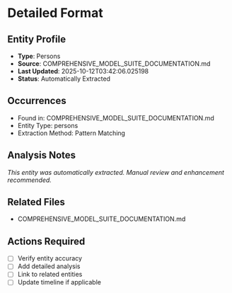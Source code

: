 # Detailed Format

## Entity Profile
- **Type**: Persons
- **Source**: COMPREHENSIVE_MODEL_SUITE_DOCUMENTATION.md
- **Last Updated**: 2025-10-12T03:42:06.025198
- **Status**: Automatically Extracted

## Occurrences
- Found in: COMPREHENSIVE_MODEL_SUITE_DOCUMENTATION.md
- Entity Type: persons
- Extraction Method: Pattern Matching

## Analysis Notes
*This entity was automatically extracted. Manual review and enhancement recommended.*

## Related Files
- COMPREHENSIVE_MODEL_SUITE_DOCUMENTATION.md

## Actions Required
- [ ] Verify entity accuracy
- [ ] Add detailed analysis
- [ ] Link to related entities
- [ ] Update timeline if applicable
